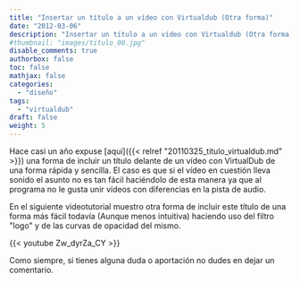 ```yaml
---
title: "Insertar un título a un vídeo con Virtualdub (Otra forma)"
date: "2012-03-06"
description: "Insertar un título a un vídeo con Virtualdub (Otra forma)"
#thumbnail: "images/titulo_00.jpg"
disable_comments: true
authorbox: false
toc: false
mathjax: false
categories:
  - "diseño"
tags:
  - "virtualdub"
draft: false
weight: 5
---
```

Hace casi un año expuse [aquí]({{< relref "20110325_titulo_virtualdub.md" >}}) una forma de incluir un título delante de un vídeo con VirtualDub de una forma rápida y sencilla. El caso es que si el vídeo en cuestión lleva sonido el asunto no es tan fácil haciéndolo de esta manera ya que al programa no le gusta unir vídeos con diferencias en la pista de audio.

En el siguiente videotutorial muestro otra forma de incluir este título de una forma más fácil todavía (Aunque menos intuitiva) haciendo uso del filtro "logo" y de las curvas de opacidad del mismo.

{{< youtube Zw_dyrZa_CY >}}

Como siempre, si tienes alguna duda o aportación no dudes en dejar un comentario.